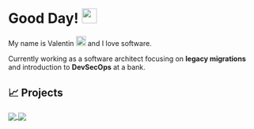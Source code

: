 
# Good Day! <img src="https://raw.githubusercontent.com/MartinHeinz/MartinHeinz/master/wave.gif" width="30px"/>

My name is Valentin <img src="https://cdn.countryflags.com/thumbs/austria/flag-400.png" width="20px"> and I love software. 

Currently working as a software architect focusing on **legacy migrations** and introduction to **DevSecOps** at a bank.

## &#x1f4c8; Projects
<a href="https://github.com/Naendo/twitch-net">
  <img align="center" src="https://github-readme-stats.vercel.app/api/pin/?username=Naendo&repo=twitch-net&title_color=ffffff&text_color=c9cacc&icon_color=2bbc8a&theme=transparent" />
</a>
<a href="https://github.com/Naendo/SpaceCloud">
  <img align="center" src="https://github-readme-stats.vercel.app/api/pin/?username=Naendo&repo=SpaceCloud&title_color=ffffff&text_color=c9cacc&icon_color=2bbc8a&theme=transparent" />
</a>
